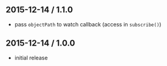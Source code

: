 2015-12-14 / 1.1.0
------------------
- pass `objectPath` to watch callback (access in `subscribe()`)

2015-12-14 / 1.0.0
------------------
- initial release
